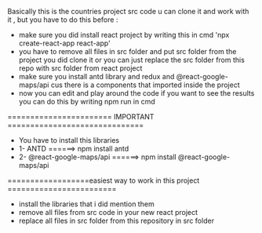 Basically this is the countries project src code u can clone it and work with it , but you have to do this before :

-  make sure you did install react project by writing this in cmd 'npx create-react-app react-app' 
-   you have to remove all files in src folder and put src folder from the project you did clone it or you can just replace the src folder from this repo with src folder from react project
-   make sure you install antd library and redux and @react-google-maps/api cus there is a components that imported inside the project 
-   now you can edit and play around the code if you want to see the results you can do this by writing npm run in cmd


======================= IMPORTANT ==============================
- You have to install this libraries
- 1- ANTD ======> npm install antd
- 2- @react-google-maps/api ======> npm install @react-google-maps/api

==================easiest way to work in this project ========================
- install the libraries that i did mention them
- remove all files from src code in your new react project
- replace all files in src folder from this repository in src folder

